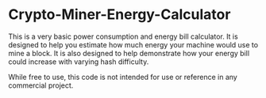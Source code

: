 # Crypto-Miner-Energy-Calculator

This is a very basic power consumption and energy bill calculator.
It is designed to help you estimate how much energy your machine would use to mine a block.
It is also designed to help demonstrate how your energy bill could increase with varying hash difficulty.

While free to use, this code is not intended for use or reference in any commercial project.

